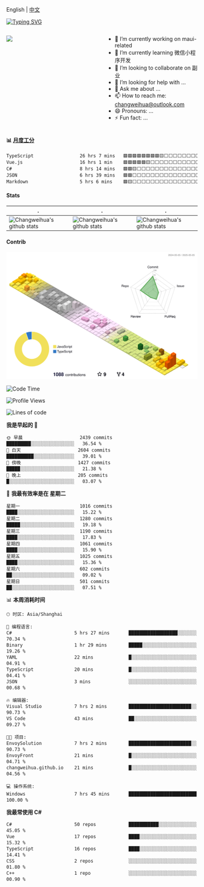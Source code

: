 English | [中文](README_CN.md)

[![Typing SVG](https://readme-typing-svg.herokuapp.com?color=%2336BCF7&center=true&vCenter=true&width=600&lines=Hi+there+👋,+I+am+Chang+Weihua;+Welcome+to+My+Profile!;Over+9+years+of+programming+experience;Always+learning+new+things+)](https://git.io/typing-svg)

<div style="display: grid;gap: 20px;grid-template-columns: repeat(auto-fit, minmax(240px, 1fr));">

[<img src="https://github-readme-stats.vercel.app/api?username=changweihua&show_icons=true&locale=cn" />](https://metrics.lecoq.io/changweihua#gh-light-mode-only)

<div>

- 🔭 I’m currently working on maui-related
- 🌱 I’m currently learning 微信小程序开发
- 👯 I’m looking to collaborate on 副业
- 🤔 I’m looking for help with ...
- 💬 Ask me about ...
- 📫 How to reach me: changweihua@outlook.com
- 😄 Pronouns: ...
- ⚡ Fun fact: ...

</div>

</div>

#### :bar_chart: [月度工分](https://github.com/changweihua/wakapi)

<!--START_SECTION:wakao-->

```txt
TypeScript                 26 hrs 7 mins   🟩🟩🟩🟩🟩🟩🟩🟩🟨⬜⬜⬜⬜⬜⬜⬜⬜⬜⬜⬜⬜⬜⬜⬜⬜   34.34 %
Vue.js                     16 hrs 1 min    🟩🟩🟩🟩🟩🟨⬜⬜⬜⬜⬜⬜⬜⬜⬜⬜⬜⬜⬜⬜⬜⬜⬜⬜⬜   21.08 %
C#                         8 hrs 14 mins   🟩🟩🟨⬜⬜⬜⬜⬜⬜⬜⬜⬜⬜⬜⬜⬜⬜⬜⬜⬜⬜⬜⬜⬜⬜   10.84 %
JSON                       6 hrs 39 mins   🟩🟩⬜⬜⬜⬜⬜⬜⬜⬜⬜⬜⬜⬜⬜⬜⬜⬜⬜⬜⬜⬜⬜⬜⬜   08.76 %
Markdown                   5 hrs 6 mins    🟩🟨⬜⬜⬜⬜⬜⬜⬜⬜⬜⬜⬜⬜⬜⬜⬜⬜⬜⬜⬜⬜⬜⬜⬜   06.72 %
```

<!--END_SECTION:wakao-->

#### Stats ####


| .                                                                                                                                            | .                                                                                                                                      | .                                                                                                                                                     |
| -------------------------------------------------------------------------------------------------------------------------------------------- | -------------------------------------------------------------------------------------------------------------------------------------- | ----------------------------------------------------------------------------------------------------------------------------------------------------- |
| ![Changweihua's github stats](https://github-readme-stats.vercel.app/api?username=changweihua&show_icons=true&theme=radical&hide_title=true) | ![Changweihua's github stats](https://github-readme-stats.vercel.app/api/top-langs/?username=changweihua&theme=radical&layout=compact) | ![Changweihua's github stats](https://github-readme-stats.vercel.app/api?username=changweihua&show_icons=true&theme=radical&include_all_commits=true) |


#### Contrib ####

<!--   profile-green-animate -->
![](./profile-3d-contrib/profile-south-season-animate.svg)

<!--START_SECTION:waka-->
![Code Time](http://img.shields.io/badge/Code%20Time-1%2C374%20hrs%204%20mins-blue)

![Profile Views](http://img.shields.io/badge/%E4%B8%AA%E4%BA%BA%E8%B5%84%E6%96%99%E8%A7%82%E7%9C%8B%E6%AC%A1%E6%95%B0-256-blue)

![Lines of code](https://img.shields.io/badge/%E4%BB%8E%E3%80%8CHello%20World%E3%80%8D%E8%B5%B7%E6%88%91%E5%B7%B2%E7%BB%8F%E5%86%99%E4%BA%86-24.0%20million%20%E8%A1%8C%E4%BB%A3%E7%A0%81-blue)

**我是早起的 🐤** 

```text
🌞 早晨                     2439 commits        █████████░░░░░░░░░░░░░░░░   36.54 % 
🌆 白天                     2604 commits        ██████████░░░░░░░░░░░░░░░   39.01 % 
🌃 傍晚                     1427 commits        █████░░░░░░░░░░░░░░░░░░░░   21.38 % 
🌙 晚上                     205 commits         █░░░░░░░░░░░░░░░░░░░░░░░░   03.07 % 
```
📅 **我最有效率是在 星期二** 

```text
星期一                      1016 commits        ████░░░░░░░░░░░░░░░░░░░░░   15.22 % 
星期二                      1280 commits        █████░░░░░░░░░░░░░░░░░░░░   19.18 % 
星期三                      1190 commits        ████░░░░░░░░░░░░░░░░░░░░░   17.83 % 
星期四                      1061 commits        ████░░░░░░░░░░░░░░░░░░░░░   15.90 % 
星期五                      1025 commits        ████░░░░░░░░░░░░░░░░░░░░░   15.36 % 
星期六                      602 commits         ██░░░░░░░░░░░░░░░░░░░░░░░   09.02 % 
星期日                      501 commits         ██░░░░░░░░░░░░░░░░░░░░░░░   07.51 % 
```


📊 **本周消耗时间** 

```text
🕑︎ 时区: Asia/Shanghai

💬 编程语言: 
C#                       5 hrs 27 mins       ██████████████████░░░░░░░   70.34 % 
Binary                   1 hr 29 mins        █████░░░░░░░░░░░░░░░░░░░░   19.26 % 
YAML                     22 mins             █░░░░░░░░░░░░░░░░░░░░░░░░   04.91 % 
TypeScript               20 mins             █░░░░░░░░░░░░░░░░░░░░░░░░   04.41 % 
JSON                     3 mins              ░░░░░░░░░░░░░░░░░░░░░░░░░   00.68 % 

🔥 编辑器: 
Visual Studio            7 hrs 2 mins        ███████████████████████░░   90.73 % 
VS Code                  43 mins             ██░░░░░░░░░░░░░░░░░░░░░░░   09.27 % 

🐱‍💻 项目: 
EnvoySolution            7 hrs 2 mins        ███████████████████████░░   90.73 % 
EnvoyFront               21 mins             █░░░░░░░░░░░░░░░░░░░░░░░░   04.71 % 
changweihua.github.io    21 mins             █░░░░░░░░░░░░░░░░░░░░░░░░   04.56 % 

💻 操作系统: 
Windows                  7 hrs 45 mins       █████████████████████████   100.00 % 
```

**我最常使用 C#** 

```text
C#                       50 repos            ███████████░░░░░░░░░░░░░░   45.05 % 
Vue                      17 repos            ████░░░░░░░░░░░░░░░░░░░░░   15.32 % 
TypeScript               16 repos            ████░░░░░░░░░░░░░░░░░░░░░   14.41 % 
CSS                      2 repos             ░░░░░░░░░░░░░░░░░░░░░░░░░   01.80 % 
C++                      1 repo              ░░░░░░░░░░░░░░░░░░░░░░░░░   00.90 % 
```




<!--END_SECTION:waka-->


<!-- ![](assets/Bottom_down.svg) -->
